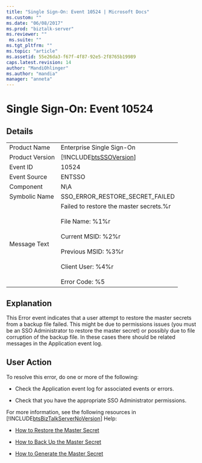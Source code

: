 ```yaml
---
title: "Single Sign-On: Event 10524 | Microsoft Docs"
ms.custom: ""
ms.date: "06/08/2017"
ms.prod: "biztalk-server"
ms.reviewer: ""
 ms.suite: ""
ms.tgt_pltfrm: ""
ms.topic: "article"
ms.assetid: 55e26da3-f67f-4f87-92e5-2f8765b19989
caps.latest.revision: 14
author: "MandiOhlinger"
ms.author: "mandia"
manager: "anneta"
---
```

# Single Sign-On: Event 10524
## Details  
  
|||  
|-|-|  
|Product Name|Enterprise Single Sign-On|  
|Product Version|[!INCLUDE[btsSSOVersion](../includes/btsssoversion-md.md)]|  
|Event ID|10524|  
|Event Source|ENTSSO|  
|Component|N\A|  
|Symbolic Name|SSO_ERROR_RESTORE_SECRET_FAILED|  
|Message Text|Failed to restore the master secrets.%r<br /><br /> File Name: %1%r<br /><br /> Current MSID: %2%r<br /><br /> Previous MSID: %3%r<br /><br /> Client User: %4%r<br /><br /> Error Code: %5|  
  
## Explanation  
 This Error event indicates that a user attempt to restore the master secrets from a backup file failed. This might be due to permissions issues (you must be an SSO Administrator to restore the master secret) or possibly due to file corruption of the backup file. In these cases there should be related messages in the Application event log.  
  
## User Action  
 To resolve this error, do one or more of the following:  
  
-   Check the Application event log for associated events or errors.  
  
-   Check that you have the appropriate SSO Administrator permissions.  
  
 For more information, see the following resources in [!INCLUDE[btsBizTalkServerNoVersion](../includes/btsbiztalkservernoversion-md.md)] Help:  
  
-   [How to Restore the Master Secret](../core/how-to-restore-the-master-secret.md)  
  
-   [How to Back Up the Master Secret](../core/how-to-back-up-the-master-secret.md)  
  
-   [How to Generate the Master Secret](../core/how-to-generate-the-master-secret.md)